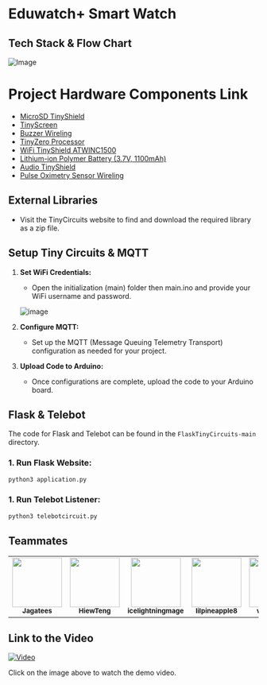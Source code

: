 # Eduwatch+ Smart Watch

## Tech Stack & Flow Chart 
![Image](https://github.com/Jagatees/TinyCiruit-Arduino/assets/140966272/4008f3af-8a16-4745-9f57-4bb9fb2f399a)

# Project Hardware Components Link
- [MicroSD TinyShield](https://tinycircuits.com/products/microsd-tinyshield?_pos=4&_sid=f3b0eaea7&_ss=r)
- [TinyScreen](https://tinycircuits.com/products/tinyscreen?_pos=12&_sid=8b9ccbfb0&_ss=r)
- [Buzzer Wireling](https://tinycircuits.com/products/buzzer-wireling?_pos=1&_sid=c48816745&_ss=r)
- [TinyZero Processor](https://tinycircuits.com/products/tinyzero-processor)
- [WiFi TinyShield ATWINC1500](https://tinycircuits.com/products/wifi-tinyshield-atwinc1500)
- [Lithium-ion Polymer Battery (3.7V, 1100mAh)](https://tinycircuits.com/collections/batteries/products/lithium-ion-polymer-battery-3-7v-1100mah)
- [Audio TinyShield](https://tinycircuits.com/products/audio-tinyshield?_pos=1&_sid=4f2eade8d&_ss=r)
- [Pulse Oximetry Sensor Wireling](https://tinycircuits.com/products/pulse-oximetry-sensor-wireling?_pos=1&_sid=59983486e&_ss=r)


## External Libraries

- Visit the TinyCircuits website to find and download the required library as a zip file.

## Setup Tiny Circuits & MQTT

1. **Set WiFi Credentials:**
   - Open the initialization (main) folder then main.ino and provide your WiFi username and password.
  
   ![image](https://github.com/Jagatees/TinyCiruit-Arduino/assets/140966272/78187298-7b78-4d40-ad9f-9b006a827089)

2. **Configure MQTT:**
   - Set up the MQTT (Message Queuing Telemetry Transport) configuration as needed for your project.

3. **Upload Code to Arduino:**
   - Once configurations are complete, upload the code to your Arduino board.
  
## Flask & Telebot

The code for Flask and Telebot can be found in the `FlaskTinyCircuits-main` directory.

### 1. Run Flask Website:

```bash
python3 application.py
```

### 1. Run Telebot Listener:

```bash
python3 telebotcircuit.py
```
  


## Teammates

<table>
  <tr>
        <td align="center"><a href="https://github.com/Jagatees"><img src="https://avatars.githubusercontent.com/u/140966272?s=400&u=4366692093a55d4fda2ba7b4a0b5aa221f8ac0b3&v=4" width="100px;" alt=""/><br /><sub><b>Jagatees</b></sub></a><br />
    </td>
    <td align="center"><a href="https://github.com/HiewTeng"><img src="https://avatars.githubusercontent.com/u/94026462?v=4" width="100px;" alt=""/><br /><sub><b>HiewTeng</b></sub></a><br />
    </td>  
    <td align="center"><a href="https://github.com/icelightningmage
"><img src="https://avatars.githubusercontent.com/u/144021293?v=4" width="100px;" alt=""/><br /><sub><b>icelightningmage
</b></sub></a><br />
    </td> 
    <td align="center"><a href="https://github.com/
lilpineapple8"><img src="https://avatars.githubusercontent.com/u/79001107?v=4" width="100px;" alt=""/><br /><sub><b>
lilpineapple8</b></sub></a><br />
    </td> 
    <td align="center"><a href="https://github.com/vannxssaa"><img src="https://avatars.githubusercontent.com/u/65593193?v=4" width="100px;" alt=""/><br /><sub><b>vannxssaa</b></sub></a><br />
    </td> 
    <td align="center"><a href="https://github.com/ZFCrow"><img src="https://avatars.githubusercontent.com/u/113918404?v=4" width="100px;" alt=""/><br /><sub><b>ZFCrow</b></sub></a><br />
    </td> 
  </tr>
</table>

## Link to the Video

[![Video](https://img.youtube.com/vi/N0QGsqv7uY0/0.jpg)](https://www.youtube.com/watch?v=N0QGsqv7uY0)

Click on the image above to watch the demo video.
